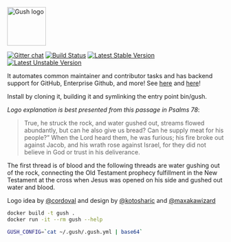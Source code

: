 <img src="https://f.cloud.github.com/assets/328359/1930603/3bd6fec6-7eb0-11e3-9945-f41820336d8c.png" alt="Gush logo"  width="90px"/>

[![Gitter chat](https://badges.gitter.im/gushphp/gush.png)](https://gitter.im/gushphp/gush)
[![Build Status](https://travis-ci.org/gushphp/gush.png?branch=master)](https://travis-ci.org/gushphp/gush)
[![Latest Stable Version](https://poser.pugx.org/gushphp/gush/v/stable.png)](https://packagist.org/packages/gushphp/gush)
[![Latest Unstable Version](https://poser.pugx.org/gushphp/gush/v/unstable.png)](https://packagist.org/packages/gushphp/gush)

It automates common maintainer and contributor tasks and has
backend support for GitHub, Enterprise Github, and more! See [here](https://vimeo.com/88283752) and [here](https://vimeo.com/85439368)!

Install by cloning it, building it and symlinking the entry point bin/gush.

*Logo explanation is best presented from this passage in Psalms 78*:

> True, he struck the rock, and water gushed out, streams flowed abundantly, but can he also give us bread?
> Can he supply meat for his people?” When the Lord heard them, he was furious; his fire broke out against
> Jacob, and his wrath rose against Israel, for they did not believe in God or trust in his deliverance.

The first thread is of blood and the following threads are water gushing out of the rock, connecting the Old Testament
prophecy fulfillment in the New Testament at the cross when Jesus was opened on his side and gushed out
water and blood.

Logo idea by [@cordoval](http://twitter.com/cordoval) and design by [@kotosharic](https://twitter.com/kotosharic) and [@maxakawizard](https://twitter.com/MAXakaWIZARD)

```bash
docker build -t gush .
docker run -it --rm gush --help

GUSH_CONFIG=`cat ~/.gush/.gush.yml | base64`
```

